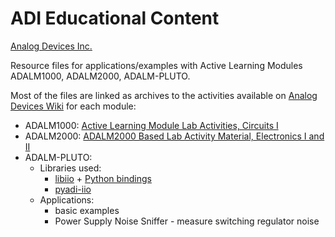 # ADI Educational Content

[Analog Devices Inc.](https://www.analog.com/en/index.html)

Resource files for applications/examples with Active Learning Modules ADALM1000, ADALM2000, ADALM-PLUTO.

Most of the files are linked as archives to the activities available on [Analog Devices Wiki](https://wiki.analog.com/) for each module:

- ADALM1000: [Active Learning Module Lab Activities, Circuits I](https://wiki.analog.com/university/courses/alm1k/alm_circuits_lab_outline)
- ADALM2000: [ADALM2000 Based Lab Activity Material, Electronics I and II](https://wiki.analog.com/university/courses/electronics/labs)
- ADALM-PLUTO:
  - Libraries used: 
    - [libiio](https://www.github.com/analogdevicesinc/libiio) + [Python bindings](https://github.com/analogdevicesinc/libiio/tree/master/bindings/python) 
    - [pyadi-iio](https://github.com/analogdevicesinc/pyadi-iio)
  - Applications:
    - basic examples
    - Power Supply Noise Sniffer - measure switching regulator noise

